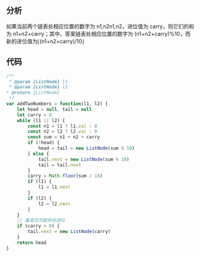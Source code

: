 ## 分析
如果当前两个链表处相应位置的数字为 n1,n2n1,n2，进位值为 carry，则它们的和为 n1+n2+carry；其中，答案链表处相应位置的数字为 (n1+n2+carry)%10，而新的进位值为⌊(n1+n2+carry)/10⌋



## 代码
```js
/**
 * @param {ListNode} l1
 * @param {ListNode} l2
* @return {ListNode}
 */
var addTwoNumbers = function(l1, l2) {
    let head = null, tail = null
    let carry = 0
    while (l1 || l2) {
        const n1 = l1 ? l1.val : 0
        const n2 = l2 ? l2.val : 0
        const sum = n1 + n2 + carry
        if (!head) {
            head = tail = new ListNode(sum % 10)
        } else {
            tail.next = new ListNode(sum % 10)
            tail = tail.next
        }
        carry = Math.floor(sum / 10)
        if (l1) {
            l1 = l1.next
        }
        if (l2) {
            l2 = l2.next
        }
    }
    // 最高位可能存在进位
    if (carry > 0) {
        tail.next = new ListNode(carry)
    }
    return head
}
```
